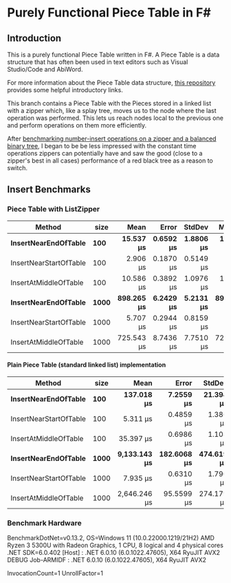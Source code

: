 # Purely Functional Piece Table in F#

## Introduction
This is a purely functional Piece Table written in F#. A Piece Table is a data structure that has often been used in text editors such as Visual Studio/Code and AbiWord. 

For more information about the Piece Table data structure, [this repository](https://github.com/veler/Csharp-Piece-Table-Implementation) provides some helpful introductory links.

This branch contains a Piece Table with the Pieces stored in a linked list with a zipper which, like a splay tree, moves us to the node where the last operation was performed. This lets us reach nodes local to the previous one and perform operations on them more efficiently.

After [benchmarking number-insert operations on a zipper and a balanced binary tree](https://github.com/hummy123/FunctionStructureComparison), I began to be be less impressed with the constant time operations zippers can potentially have and saw the good (close to a zipper's best in all cases) performance of a red black tree as a reason to switch.

## Insert Benchmarks

### Piece Table with ListZipper

|                 Method | size |       Mean |     Error |    StdDev |     Median | Allocated |
|----------------------- |----- |-----------:|----------:|----------:|-----------:|----------:|
|   **InsertNearEndOfTable** |  **100** |  **15.537 μs** | **0.6592 μs** | **1.8806 μs** |  **14.800 μs** |   **8.89 KB** |
| InsertNearStartOfTable |  100 |   2.906 μs | 0.1870 μs | 0.5149 μs |   2.800 μs |   1.95 KB |
|  InsertAtMiddleOfTable |  100 |  10.586 μs | 0.3892 μs | 1.0976 μs |  10.200 μs |   5.47 KB |
|   **InsertNearEndOfTable** | **1000** | **898.265 μs** | **6.2429 μs** | **5.2131 μs** | **899.350 μs** |  **80.96 KB** |
| InsertNearStartOfTable | 1000 |   5.707 μs | 0.2944 μs | 0.8159 μs |   5.500 μs |  10.74 KB |
|  InsertAtMiddleOfTable | 1000 | 725.543 μs | 8.7436 μs | 7.7510 μs | 726.400 μs |   45.9 KB |

#### Plain Piece Table (standard linked list) implementation

|                 Method | size |         Mean |       Error |     StdDev |       Median |      Gen0 |   Allocated |
|----------------------- |----- |-------------:|------------:|-----------:|-------------:|----------:|------------:|
|   **InsertNearEndOfTable** |  **100** |   **137.018 μs** |   **7.2559 μs** |  **21.394 μs** |   **127.550 μs** |         **-** |   **162.77 KB** |
| InsertNearStartOfTable |  100 |     5.311 μs |   0.4859 μs |   1.386 μs |     4.950 μs |         - |     1.95 KB |
|  InsertAtMiddleOfTable |  100 |    35.397 μs |   0.6986 μs |   1.108 μs |    35.700 μs |         - |    43.35 KB |
|   **InsertNearEndOfTable** | **1000** | **9,133.143 μs** | **182.6068 μs** | **474.619 μs** | **9,059.000 μs** | **7000.0000** | **15682.49 KB** |
| InsertNearStartOfTable | 1000 |     7.935 μs |   0.6310 μs |   1.790 μs |     7.300 μs |         - |    10.73 KB |
|  InsertAtMiddleOfTable | 1000 | 2,646.246 μs |  95.5599 μs | 274.179 μs | 2,622.500 μs | 1000.0000 |  3940.42 KB |

### Benchmark Hardware

BenchmarkDotNet=v0.13.2, OS=Windows 11 (10.0.22000.1219/21H2)
AMD Ryzen 3 5300U with Radeon Graphics, 1 CPU, 8 logical and 4 physical cores
.NET SDK=6.0.402
  [Host]     : .NET 6.0.10 (6.0.1022.47605), X64 RyuJIT AVX2 DEBUG
  Job-ARMIDF : .NET 6.0.10 (6.0.1022.47605), X64 RyuJIT AVX2

InvocationCount=1  UnrollFactor=1  
